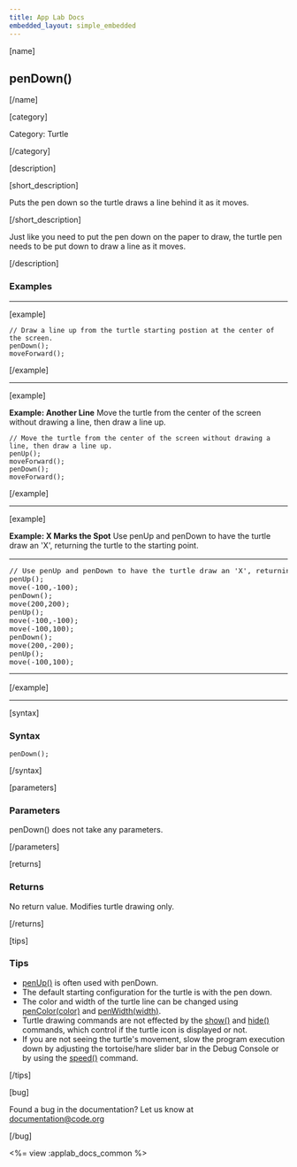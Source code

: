 ```yaml
---
title: App Lab Docs
embedded_layout: simple_embedded
---
```


[name]

## penDown()

[/name]


[category]

Category: Turtle

[/category]

[description]

[short_description]

Puts the pen down so the turtle draws a line behind it as it moves.

[/short_description]

Just like you need to put the pen down on the paper to draw, the turtle pen needs to be put down to draw a line as it moves.

[/description]

### Examples
____________________________________________________

[example]

```
// Draw a line up from the turtle starting postion at the center of the screen.
penDown();
moveForward();
```

[/example]

____________________________________________________

[example]

**Example: Another Line** Move the turtle from the center of the screen without drawing a line, then draw a line up.

```
// Move the turtle from the center of the screen without drawing a line, then draw a line up.
penUp();
moveForward();
penDown();
moveForward();
```

[/example]

____________________________________________________

[example]

**Example: X Marks the Spot** Use penUp and penDown to have the turtle draw an 'X', returning the turtle to the starting point.

<table>
<tr>
<td style="border-style:none; width:90%; padding:0px">
<pre>
// Use penUp and penDown to have the turtle draw an 'X', returning the turtle to the starting point.
penUp();
move(-100,-100);
penDown();
move(200,200);
penUp();
move(-100,-100);
move(-100,100);
penDown();
move(200,-200);
penUp();
move(-100,100);
</pre>
</td>
<td style="border-style:none; width:10%; padding:0px">
<img src='https://images.code.org/daa77ab1948749cd25db8d1022f1497d-image-1445602642474.gif'> 
</td>
</tr>
</table>
 
[/example]

____________________________________________________

[syntax]

### Syntax
```
penDown();
```

[/syntax]

[parameters]

### Parameters
penDown() does not take any parameters.

[/parameters]

[returns]

### Returns
No return value. Modifies turtle drawing only.

[/returns]

[tips]

### Tips
- [penUp()](/applab/docs/penUp) is often used with penDown. 
- The default starting configuration for the turtle is with the pen down.
- The color and width of the turtle line can be changed using [penColor(color)](/applab/docs/penColor) and [penWidth(width)](/applab/docs/penWidth).
- Turtle drawing commands are not effected by the [show()](/applab/docs/show) and [hide()](/applab/docs/hide) commands, which control if the turtle icon is displayed or not.
- If you are not seeing the turtle's movement, slow the program execution down by adjusting the tortoise/hare slider bar in the Debug Console or by using the [speed()](/applab/docs/speed) command.

[/tips]

[bug]

Found a bug in the documentation? Let us know at documentation@code.org

[/bug]

<%= view :applab_docs_common %>
